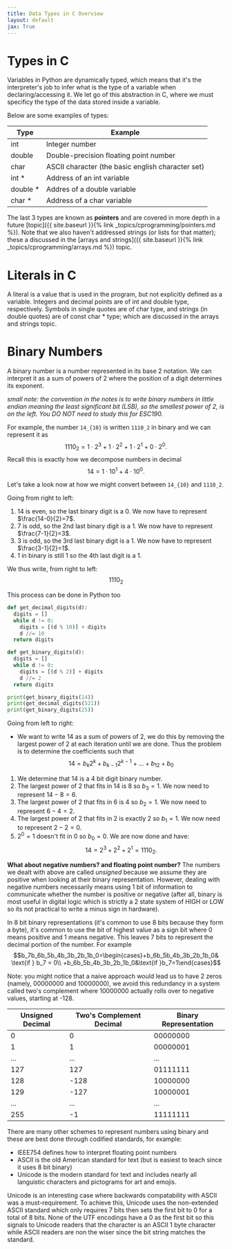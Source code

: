 ```yaml
---
title: Data Types in C Overview
layout: default
jax: True
---
```

# Types in C
Variables in Python are dynamically typed, which means that it's the interpreter's job to infer what is the type of a variable when declaring/accessing it. 
We let go of this abstraction in C, where we must specificy the type of the data stored inside a variable. 

Below are some examples of types:

| Type | Example |
| ---- | ------- |
| int | Integer number |
| double  | Double-precision floating point number |
| char | ASCII character (the basic english character set) |
| int * | Address of an int variable |
| double * | Addres of a double variable |
| char * | Address of a char variable |

The last 3 types are known as **pointers** and are covered in more depth in a future [topic]({{ site.baseurl }}{% link _topics/cprogramming/pointers.md %}).
Note that we also haven't addressed strings (or lists for that matter); these a discussed in the [arrays and strings]({{ site.baseurl }}{% link _topics/cprogramming/arrays.md %}) topic.

# Literals in C
A literal is a value that is used in the program, but not explicitly defined as a variable. 
Integers and decimal points are of int and double type, respectively. Symbols in single quotes are of char type, and strings (in double quotes) are of const char * type; which are discussed in the arrays and strings topic.

# Binary Numbers
A binary number is a number represented in its base 2 notation. We can interpret it as a sum of powers of 2 where the position of a digit determines its exponent. 

_small note: the convention in the notes is to write binary numbers in little endian meaning the least significant bit (LSB), so the smallest power of 2, is on the left. You DO NOT need to study this for ESC190._

For example, the number `14_{10}` is written `1110_2` in binary and we can represent it as $$1110_{2} = 1\cdot2^3+1\cdot2^2+1\cdot2^1+0\cdot2^0.$$
Recall this is exactly how we decompose numbers in decimal $$14=1\cdot10^1+4\cdot10^0.$$

Let's take a look now at how we might convert between `14_{10}` and `1110_2`.

Going from right to left:
1. 14 is even, so the last binary digit is a 0. We now have to represent $\frac{14-0}{2}=7$.
1. 7 is odd, so the 2nd last binary digit is a 1. We now have to represent $\frac{7-1}{2}=3$.
1. 3 is odd, so the 3rd last binary digit is a 1. We now have to represent $\frac{3-1}{2}=1$.
1. 1 in binary is still 1 so the 4th last digit is a 1.

We thus write, from right to left: $$1110_{2}$$

This process can be done in Python too
```python
def get_decimal_digits(d):
  digits = []
  while d != 0:
    digits = [(d % 10)] + digits
    d //= 10
  return digits

def get_binary_digits(d):
  digits = []
  while d != 0:
    digits = [(d % 2)] + digits
    d //= 2
  return digits

print(get_binary_digits(14))
print(get_decimal_digits(521))
print(get_binary_digits(25))
```

Going from left to right:
- We want to write 14 as a sum of powers of 2, we do this by removing the largest power of 2 at each iteration until we are done. Thus the problem is to determine the coefficients such that $$14 = b_k2^k+b_{k-1}2^{k-1}+\dots+b_12+b_0$$
1. We determine that 14 is a 4 bit digit binary number.
1. The largest power of 2 that fits in 14 is 8 so $b_3=1$. We now need to represent $14-8=6$.
1. The largest power of 2 that fits in 6 is 4 so $b_2=1$. We now need to represent $6-4=2$.
1. The largest power of 2 that fits in 2 is exactly 2 so $b_1=1$. We now need to represent $2-2=0$.
1. $2^0=1$ doesn't fit in 0 so $b_0=0$. We are now done and have: $$14 = 2^3+2^2+2^1 = 1110_2.$$

**What about negative numbers? and floating point number?**
The numbers we dealt with above are called _unsigned_ because we assume they are positive when looking at their binary representation. However, dealing with negative numbers necessarily means using 1 bit of information to communicate whether the number is positive or negative (after all, binary is most useful in digital logic which is strictly a 2 state system of HIGH or LOW so its not practical to write a minus sign in hardware). 

In 8 bit binary representations (it's common to use 8 bits because they form a byte), it's common to use the bit of highest value as a sign bit where 0 means positive and 1 means negative. This leaves 7 bits to represent the decimal portion of the number. For example $$b_7b_6b_5b_4b_3b_2b_1b_0=\begin{cases}+b_6b_5b_4b_3b_2b_1b_0& \text{if } b_7 = 0\\ +b_6b_5b_4b_3b_2b_1b_0&\text{if }b_7=1\end{cases}$$

Note: you might notice that a naive approach would lead us to have 2 zeros (namely, 00000000 and 10000000), we avoid this redundancy in a system called two's complement where 10000000 actually rolls over to negative values, starting at -128.

| Unsigned Decimal | Two's Complement Decimal | Binary Representation |
| ---------------  | ---------------          | --------------------- |
| 0                | 0                        | 00000000              |
| 1                | 1                        | 00000001              |
| ...              | ...                      | ...                   |
| 127              | 127                      | 01111111              |
| 128              | -128                     | 10000000              |
| 129              | -127                     | 10000001              |
| ...              | ...                      | ...                   |
| 255              | -1                       | 11111111              |

There are many other schemes to represent numbers using binary and these are best done through codified standards, for example:
- IEEE754 defines how to interpret floating point numbers
- ASCII is the old American standard for text (but is easiest to teach since it uses 8 bit binary)
- Unicode is the modern standard for text and includes nearly all languistic characters and pictograms for art and emojis. 

Unicode is an interesting case where backwards compatability with ASCII was a must-requirement. To achieve this, Unicode uses the non-extended ASCII standard which only requires 7 bits then sets the first bit to 0 for a total of 8 bits. None of the UTF encodings have a 0 as the first bit so this signals to Unicode readers that the character is an ASCII 1 byte character while ASCII readers are non the wiser since the bit string matches the standard.



